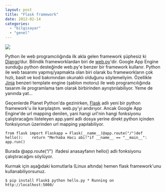 ```yaml
---
layout: post
title: "Flask framework"
date: 2012-02-14
categories: 
  - "bilgisayar"
  - "genel"
---
```


[![](/images/logo.png)](http://flask.pocoo.org/static/logo.png)

Python ile web programcılığında ilk akla gelen framework şüphesiz ki [Django](https://www.djangoproject.com/)‘dur. Bilindik frameworklardan biri de [web.py](http://web.py/)'dir. Google App Engine sunduğu python desteğinde web.py'e benzer bir framework kullanır. Python ile web tasarımı yapmış/yapmakta olan biri olarak bu frameworkların çok hızlı, basit ve kod bakımından okunaklı olduğunu söylemeliyim. Özellikle [Jinja](http://jinja.pocoo.org/) benzeri template engine (şablon motoru) ile web programcılığında tasarım ile programlama tam olarak birbirinden ayrıştırılabiliyor. Yeme de yanında yat…

  

Geçenlerde Planet Python'da gezinirken, [Flask](http://flask.pocoo.org/) adlı yeni bir python framework'u ile karşılaştım. web.py'yi andırıyor. Ancak Google App Engine'de url mapping denilen, yani hangi url'nin hangi fonksiyonu çalıştıracağını listeleyen app.yaml adlı dosya yerine direkt python içinden fonksiyonun üzerinden url mapping yapılabiliyor.

```
from flask import Flaskapp = Flask(__name__)@app.route("/")def hello():    return "Merhaba Hacı abi!"if __name__ == "__main__":    app.run()
```

Burada @app.route(“/”)  ifadesi anasayfanın hello() adlı fonksiyonu çalıştıracağını söylüyor. 

  

Kurmak için aşağıdaki komutlarla (Linux altında) hemen flask framework'unu kullanabiliyorsunuz.

```
$ pip install Flask$ python hello.py * Running on http://localhost:5000/
```
